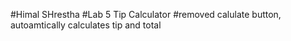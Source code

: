 #Himal SHrestha 
#Lab 5 Tip Calculator 
#removed calulate button, autoamtically calculates tip and total

